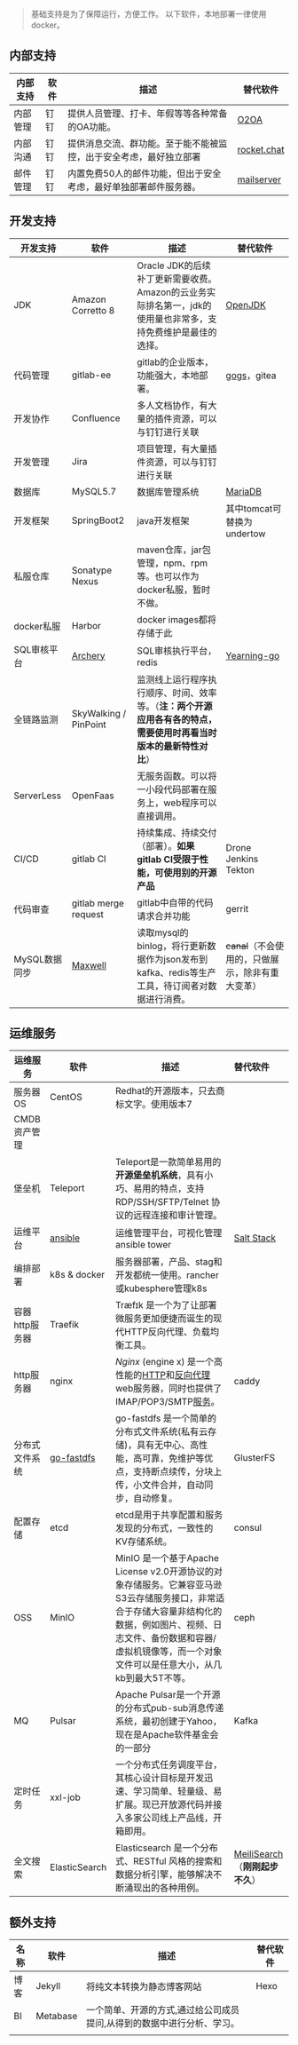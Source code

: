 > 基础支持是为了保障运行，方便工作。
> 以下软件，本地部署一律使用docker。
## 内部支持
| 内部支持 | 软件 | 描述 | 替代软件 |
| ------ | ------ | ------ | ------ |
| 内部管理 | 钉钉 | 提供人员管理、打卡、年假等等各种常备的OA功能。 | [O2OA](https://github.com/o2oa/o2oa) |
| 内部沟通 | 钉钉 | 提供消息交流、群功能。至于能不能被监控，出于安全考虑，最好独立部署 | [rocket.chat](https://gitlab.com/superxzl/way-api/wikis/基础支持/rocket.chat) |
| 邮件管理 | 钉钉 | 内置免费50人的邮件功能，但出于安全考虑，最好单独部署邮件服务器。 | [mailserver](https://gitlab.com/superxzl/way-api/wikis/基础支持/mailserver) |
## 开发支持
| 开发支持 | 软件 | 描述 | 替代软件 |
| ------ | ------ | ------ | ------ |
| JDK | Amazon Corretto 8 | Oracle JDK的后续补丁更新需要收费。Amazon的云业务实际排名第一，jdk的使用量也非常多，支持免费维护是最佳的选择。 | [OpenJDK](http://openjdk.java.net) |
| 代码管理 | gitlab-ee | gitlab的企业版本，功能强大，本地部署。 | [gogs](https://github.com/gogs/gogs)，gitea |
| 开发协作 | Confluence | 多人文档协作，有大量的插件资源，可以与钉钉进行关联 ||
| 开发管理 | Jira | 项目管理，有大量插件资源，可以与钉钉进行关联 ||
| 数据库 | MySQL5.7 | 数据库管理系统 | [MariaDB](https://mariadb.org) |
| 开发框架 | SpringBoot2 | java开发框架 |其中tomcat可替换为undertow|
| 私服仓库 | Sonatype Nexus | maven仓库，jar包管理，npm、rpm等。也可以作为docker私服，暂时不做。 ||
| docker私服 | Harbor | docker images都将存储于此 ||
| SQL审核平台 | [Archery](https://github.com/hhyo/Archery) | SQL审核执行平台，redis | [Yearning-go](https://github.com/cookieY/Yearning-go) |
| 全链路监测 | SkyWalking / PinPoint | 监测线上运行程序执行顺序、时间、效率等。（**注：两个开源应用各有各的特点，需要使用时再看当时版本的最新特性对比**） | |
| ServerLess | OpenFaas | 无服务函数。可以将一小段代码部署在服务上，web程序可以直接调用。 | |
| CI/CD | gitlab CI | 持续集成、持续交付（部署）。**如果gitlab CI受限于性能，可使用别的开源产品** | Drone Jenkins Tekton |
| 代码审查 | gitlab merge request | gitlab中自带的代码请求合并功能 | gerrit |
| MySQL数据同步 | [Maxwell](https://github.com/zendesk/maxwell) | 读取mysql的binlog，将行更新数据作为json发布到kafka、redis等生产工具，待订阅者对数据进行消费。 | ~~canal~~（不会使用的，只做展示，除非有重大变革） |
## 运维服务

| 运维服务       | 软件                                                 | 描述                                                         | 替代软件                                                     |
| -------------- | ---------------------------------------------------- | ------------------------------------------------------------ | :----------------------------------------------------------- |
| 服务器OS       | CentOS                                               | Redhat的开源版本，只去商标文字。使用版本7                    |                                                              |
| CMDB资产管理   |                                                      |                                                              |                                                              |
| 堡垒机         | Teleport                                             | Teleport是一款简单易用的**开源堡垒机系统**，具有小巧、易用的特点，支持 RDP/SSH/SFTP/Telnet 协议的远程连接和审计管理。 |                                                              |
| 运维平台       | [ansible](https://www.ansible.com)                   | 运维管理平台，可视化管理ansible tower                        | [Salt Stack](https://www.saltstack.com/)                     |
| 编排部署       | k8s & docker                                         | 服务器部署，产品、stag和开发都统一使用。rancher或kubesphere管理k8s |                                                              |
| 容器http服务器 | Traefik                                              | Træfɪk 是一个为了让部署微服务更加便捷而诞生的现代HTTP反向代理、负载均衡工具。 |                                                              |
| http服务器     | nginx                                                | *Nginx* (engine x) 是一个高性能的[HTTP](https://baike.baidu.com/item/HTTP)和[反向代理](https://baike.baidu.com/item/反向代理/7793488)web服务器，同时也提供了IMAP/POP3/SMTP[服务](https://baike.baidu.com/item/服务/100571)。 | caddy                                                        |
| 分布式文件系统 | [go-fastdfs](https://github.com/sjqzhang/go-fastdfs) | go-fastdfs 是一个简单的分布式文件系统(私有云存储)，具有无中心、高性能，高可靠，免维护等优点，支持断点续传，分块上传，小文件合并，自动同步，自动修复。 | GlusterFS                                                    |
| 配置存储       | etcd                                                 | etcd是用于共享配置和服务发现的分布式，一致性的KV存储系统。   | consul                                                       |
| OSS            | MinIO                                                | MinIO 是一个基于Apache License v2.0开源协议的对象存储服务。它兼容亚马逊S3云存储服务接口，非常适合于存储大容量非结构化的数据，例如图片、视频、日志文件、备份数据和容器/虚拟机镜像等，而一个对象文件可以是任意大小，从几kb到最大5T不等。 | ceph                                                         |
| MQ             | Pulsar                                               | Apache Pulsar是一个开源的分布式pub-sub消息传递系统，最初创建于Yahoo，现在是Apache软件基金会的一部分 | Kafka                                                        |
| 定时任务       | xxl-job                                              | 一个分布式任务调度平台，其核心设计目标是开发迅速、学习简单、轻量级、易扩展。现已开放源代码并接入多家公司线上产品线，开箱即用。 |                                                              |
| 全文搜索       | ElasticSearch                                        | Elasticsearch 是一个分布式、RESTful 风格的搜索和数据分析引擎，能够解决不断涌现出的各种用例。 | [MeiliSearch](https://github.com/meilisearch/MeiliSearch)（**刚刚起步不久**） |

## 额外支持

| 名称 | 软件     | 描述                                                         | 替代软件 |
| ---- | -------- | ------------------------------------------------------------ | -------- |
| 博客 | Jekyll   | 将纯文本转换为静态博客网站                                   | Hexo     |
| BI   | Metabase | 一个简单、开源的方式,通过给公司成员提问,从得到的数据中进行分析、学习。 |          |
|      |          |                                                              |          |


